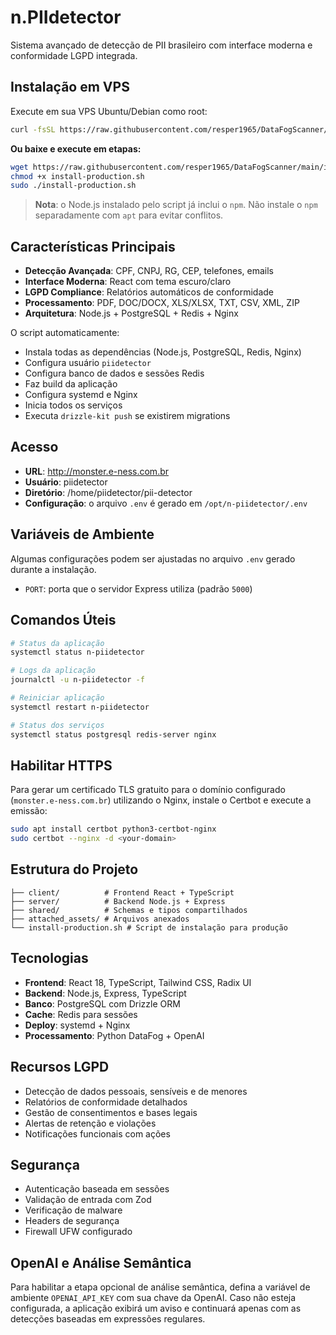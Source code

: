 # n.PIIdetector

Sistema avançado de detecção de PII brasileiro com interface moderna e conformidade LGPD integrada.

## Instalação em VPS

Execute em sua VPS Ubuntu/Debian como root:

```bash
curl -fsSL https://raw.githubusercontent.com/resper1965/DataFogScanner/main/install-production.sh | bash
```

**Ou baixe e execute em etapas:**

```bash
wget https://raw.githubusercontent.com/resper1965/DataFogScanner/main/install-production.sh
chmod +x install-production.sh
sudo ./install-production.sh
```

> **Nota**: o Node.js instalado pelo script já inclui o `npm`. Não instale o `npm` separadamente com `apt` para evitar conflitos.

## Características Principais

- **Detecção Avançada**: CPF, CNPJ, RG, CEP, telefones, emails
- **Interface Moderna**: React com tema escuro/claro
- **LGPD Compliance**: Relatórios automáticos de conformidade
- **Processamento**: PDF, DOC/DOCX, XLS/XLSX, TXT, CSV, XML, ZIP
- **Arquitetura**: Node.js + PostgreSQL + Redis + Nginx

O script automaticamente:
- Instala todas as dependências (Node.js, PostgreSQL, Redis, Nginx)
- Configura usuário `piidetector`
- Configura banco de dados e sessões Redis
- Faz build da aplicação
- Configura systemd e Nginx
- Inicia todos os serviços
- Executa `drizzle-kit push` se existirem migrations

## Acesso

- **URL**: http://monster.e-ness.com.br
- **Usuário**: piidetector
- **Diretório**: /home/piidetector/pii-detector
- **Configuração**: o arquivo `.env` é gerado em `/opt/n-piidetector/.env`

## Variáveis de Ambiente

Algumas configurações podem ser ajustadas no arquivo `.env` gerado durante a instalação.

- `PORT`: porta que o servidor Express utiliza (padrão `5000`)

## Comandos Úteis

```bash
# Status da aplicação
systemctl status n-piidetector

# Logs da aplicação
journalctl -u n-piidetector -f

# Reiniciar aplicação
systemctl restart n-piidetector

# Status dos serviços
systemctl status postgresql redis-server nginx
```

## Habilitar HTTPS

Para gerar um certificado TLS gratuito para o domínio configurado (`monster.e-ness.com.br`) utilizando o Nginx, instale o Certbot e execute a emissão:

```bash
sudo apt install certbot python3-certbot-nginx
sudo certbot --nginx -d <your-domain>
```

## Estrutura do Projeto

```
├── client/          # Frontend React + TypeScript
├── server/          # Backend Node.js + Express
├── shared/          # Schemas e tipos compartilhados
├── attached_assets/ # Arquivos anexados
└── install-production.sh # Script de instalação para produção
```

## Tecnologias

- **Frontend**: React 18, TypeScript, Tailwind CSS, Radix UI
- **Backend**: Node.js, Express, TypeScript
- **Banco**: PostgreSQL com Drizzle ORM
- **Cache**: Redis para sessões
- **Deploy**: systemd + Nginx
- **Processamento**: Python DataFog + OpenAI

## Recursos LGPD

- Detecção de dados pessoais, sensíveis e de menores
- Relatórios de conformidade detalhados
- Gestão de consentimentos e bases legais
- Alertas de retenção e violações
- Notificações funcionais com ações

## Segurança

- Autenticação baseada em sessões
- Validação de entrada com Zod
- Verificação de malware
- Headers de segurança
- Firewall UFW configurado

## OpenAI e Análise Semântica

Para habilitar a etapa opcional de análise semântica, defina a variável de ambiente `OPENAI_API_KEY` com sua chave da OpenAI.
Caso não esteja configurada, a aplicação exibirá um aviso e continuará apenas com as detecções baseadas em expressões regulares.
